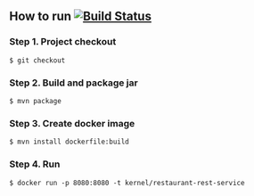 ## How to run [![Build Status](https://travis-ci.org/kernel85/sales-taxes.svg?branch=master)](https://travis-ci.org/kernel85/restaurant)

### Step 1. Project checkout
```$ git checkout```

### Step 2. Build and package jar
```$ mvn package```

### Step 3. Create docker image
```$ mvn install dockerfile:build```

### Step 4. Run
```$ docker run -p 8080:8080 -t kernel/restaurant-rest-service```
